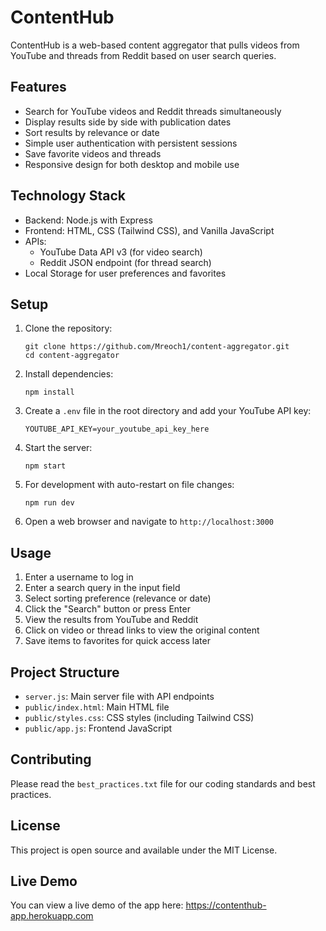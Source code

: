 # ContentHub

ContentHub is a web-based content aggregator that pulls videos from YouTube and threads from Reddit based on user search queries.

## Features

- Search for YouTube videos and Reddit threads simultaneously
- Display results side by side with publication dates
- Sort results by relevance or date
- Simple user authentication with persistent sessions
- Save favorite videos and threads
- Responsive design for both desktop and mobile use

## Technology Stack

- Backend: Node.js with Express
- Frontend: HTML, CSS (Tailwind CSS), and Vanilla JavaScript
- APIs: 
  - YouTube Data API v3 (for video search)
  - Reddit JSON endpoint (for thread search)
- Local Storage for user preferences and favorites

## Setup

1. Clone the repository:
   ```
   git clone https://github.com/Mreoch1/content-aggregator.git
   cd content-aggregator
   ```

2. Install dependencies:
   ```
   npm install
   ```

3. Create a `.env` file in the root directory and add your YouTube API key:
   ```
   YOUTUBE_API_KEY=your_youtube_api_key_here
   ```

4. Start the server:
   ```
   npm start
   ```

5. For development with auto-restart on file changes:
   ```
   npm run dev
   ```

6. Open a web browser and navigate to `http://localhost:3000`

## Usage

1. Enter a username to log in
2. Enter a search query in the input field
3. Select sorting preference (relevance or date)
4. Click the "Search" button or press Enter
5. View the results from YouTube and Reddit
6. Click on video or thread links to view the original content
7. Save items to favorites for quick access later

## Project Structure

- `server.js`: Main server file with API endpoints
- `public/index.html`: Main HTML file
- `public/styles.css`: CSS styles (including Tailwind CSS)
- `public/app.js`: Frontend JavaScript

## Contributing

Please read the `best_practices.txt` file for our coding standards and best practices.

## License

This project is open source and available under the MIT License.

## Live Demo

You can view a live demo of the app here: https://contenthub-app.herokuapp.com
